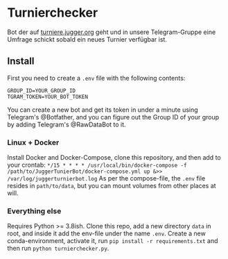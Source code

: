 # Turnierchecker

Bot der auf [turniere.jugger.org](turniere.jugger.org) geht und in unsere Telegram-Gruppe eine Umfrage schickt sobald ein neues Turnier verfügbar ist.

## Install

First you need to create a `.env` file with the following contents:
```
GROUP_ID=YOUR_GROUP_ID
TGRAM_TOKEN=YOUR_BOT_TOKEN
```
You can create a new bot and get its token in under a minute using Telegram's @Botfather, and you can figure out the Group ID of your group by adding Telegram's @RawDataBot to it.

### Linux + Docker
Install Docker and Docker-Compose, clone this repository, and then add to your crontab: `*/15 * * * * /usr/local/bin/docker-compose -f /path/to/JuggerTunierBot/docker-compose.yml up &>> /var/log/juggerturnierbot.log` As per the compose-file, the `.env` file resides in `path/to/data`, but you can mount volumes from other places at will.

### Everything else

Requires Python >= 3.8ish. Clone this repo, add a new directory `data` in root, and inside it add the env-file under the name `.env`. Create a new conda-environment, activate it, run `pip install -r requirements.txt` and then run `python turnierchecker.py`.